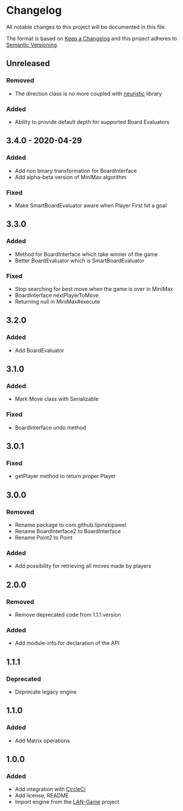 # Changelog
All notable changes to this project will be documented in this file.

The format is based on [Keep a Changelog](http://keepachangelog.com/en/1.0.0/)
and this project adheres to [Semantic Versioning](http://semver.org/spec/v2.0.0.html).

## Unreleased

### Removed
- The direction class is no more coupled with [neuristic] library

[neuristic]: https://github.com/lipinskipawel/neuristic

### Added
- Ability to provide default depth for supported Board Evaluators

## 3.4.0 - 2020-04-29

### Added
- Add non binary transformation for BoardInterface
- Add alpha-beta version of MiniMax algorithm

### Fixed
- Make SmartBoardEvaluator aware when Player First hit a goal

## 3.3.0
### Added
- Method for BoardInterface which take winner of the game
- Better BoardEvaluator which is SmartBoardEvaluator

### Fixed
- Stop searching for best move when the game is over in MiniMax
- BoardInterface nextPlayerToMove
- Returning null in MiniMax#execute 

## 3.2.0
### Added
- Add BoardEvaluator

## 3.1.0
### Added
- Mark Move class with Serializable

### Fixed
- BoardInterface undo method 

## 3.0.1
### Fixed
- getPlayer method to return proper Player

## 3.0.0
### Removed
- Rename package to com.github.lipinskipawel
- Rename BoardInterface2 to BoardInterface
- Rename Point2 to Point

### Added
- Add possibility for retrieving all moves made by players

## 2.0.0
### Removed
- Remove deprecated code from 1.1.1 version

### Added
- Add module-info for declaration of the API

## 1.1.1
### Deprecated
- Deprecate legacy engine

## 1.1.0
### Added
- Add Matrix operations

## 1.0.0
### Added
- Add integration with [CircleCi]
- Add license, README
- Import engine from the [LAN-Game] project

[CircleCi]: https://circleci.com/gh/lipinskipawel/game-engine
[LAN-Game]: https://github.com/lipinskipawel/LAN-game
